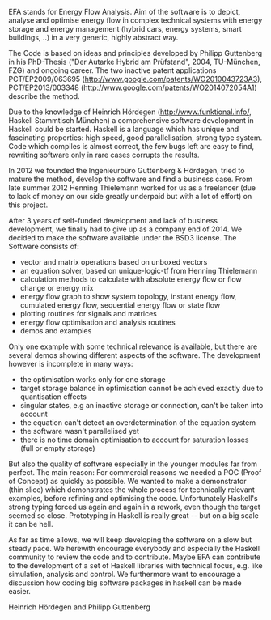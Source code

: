
EFA stands for Energy Flow Analysis.
Aim of the software is to depict, analyse and optimise energy flow
in complex technical systems with energy storage and energy management
(hybrid cars, energy systems, smart buildings, ..)
in a very generic, highly abstract way.

The Code is based on ideas and principles developed by Philipp Guttenberg
in his PhD-Thesis ("Der Autarke Hybrid am Prüfstand", 2004, TU-München, FZG)
and ongoing career.
The two inactive patent applications
PCT/EP2009/063695 (http://www.google.com/patents/WO2010043723A3),
PCT/EP2013/003348 (http://www.google.com/patents/WO2014072054A1)
describe the method.

Due to the knowledge of Heinrich Hördegen
(http://www.funktional.info/, Haskell Stammtisch München)
a comprehensive software development in Haskell could be started.
Haskell is a language which has unique and fascinating properties:
high speed, good parallelisation, strong type system.
Code which compiles is almost correct, the few bugs left are easy to find,
rewriting software only in rare cases corrupts the results.

In 2012 we founded the Ingenieurbüro Guttenberg & Hördegen,
tried to mature the method, develop the software and find a business case.
From late summer 2012 Henning Thielemann worked for us as a freelancer
(due to lack of money on our side greatly underpaid but with a lot of effort)
on this project.

After 3 years of self-funded development and lack of business development,
we finally had to give up as a company end of 2014.
We decided to make the software available under the BSD3 license.
The Software consists of:

* vector and matrix operations based on unboxed vectors
* an equation solver, based on unique-logic-tf from Henning Thielemann
* calculation methods to calculate with absolute energy flow or flow change or energy mix
* energy flow graph to show system topology, instant energy flow, cumulated energy flow, sequential energy flow or state flow
* plotting routines for signals and matrices
* energy flow optimisation and analysis routines
* demos and examples

Only one example with some technical relevance is available,
but there are several demos showing different aspects of the software.
The development however is incomplete in many ways:

* the optimisation works only for one storage
* target storage balance in optimisation cannot be achieved exactly due to quantisation effects
* singular states, e.g an inactive storage or connection, can't be taken into account
* the equation can't detect an overdetermination of the equation system
* the software wasn't parallelised yet
* there is no time domain optimisation to account for saturation losses (full or empty storage)

But also the quality of software especially in the younger modules far from perfect.
The main reason:
For commercial reasons we needed a POC (Proof of Concept) as quickly as possible.
We wanted to make a demonstrator (thin slice)
which demonstrates the whole process for technically relevant examples,
before refining and optimising the code.
Unfortunately Haskell's strong typing forced us again and again in a rework,
even though the target seemed so close.
Prototyping in Haskell is really great -- but on a big scale it can be hell.

As far as time allows,
we will keep developing the software on a slow but steady pace.
We herewith encourage everybody and
especially the Haskell community to review the code and to contribute.
Maybe EFA can contribute to the development of a set of Haskell libraries
with technical focus, e.g. like simulation, analysis and control.
We furthermore want to encourage a discussion
how coding big software packages in haskell can be made easier.

Heinrich Hördegen and Philipp Guttenberg
